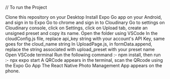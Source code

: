 // To run the Project

Clone this repository on your Desktop
Install Expo Go app on your Android, and sign in to Expo
Go to chrome and sign in to Cloudinary
Go to settings on Cloudinary console, click on Settings, click on Upload tab, create an unsigned preset and copy its name. 
Open the folder using VSCode
In the cloudConfig.js file, replace api_key string with your account's API Key, same goes for the cloud_name string
In UploadPage.js, in formData.append, replace the string associated with upload_preset with your preset name
Open VSCode terminal
Run the following command :- npm install, then run :- npx expo start
A QRCode appears in the terminal, scan the QRcode using the Expo Go App
The React Native Photo Management App appears on the phone.
